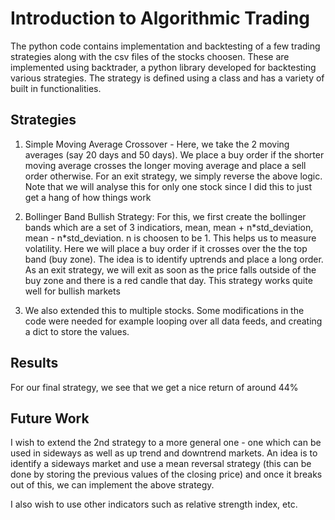 # Introduction to Algorithmic Trading

The python code contains implementation and backtesting of a few trading strategies along with the csv files of the stocks choosen. These are implemented using backtrader, a python library developed for backtesting various strategies. The strategy is defined using a class and has a variety of built in functionalities.

## Strategies

1. Simple Moving Average Crossover - Here, we take the 2 moving averages (say 20 days and 50 days). We place a buy order if the shorter moving average crosses the longer moving average and place a sell order otherwise.
For an exit strategy, we simply reverse the above logic. Note that we will analyse this for only one stock since I did this to just get a hang of how things work

2. Bollinger Band Bullish Strategy: For this, we first create the bollinger bands which are a set of 3 indicatiors, mean, mean + n\*std_deviation, mean - n\*std_deviation. n is choosen to be 1. This helps us to measure volatility. Here we will place a buy order if it crosses over the the top band (buy zone). The idea is to identify uptrends and place a long order. As an exit strategy, we will exit as soon as the price falls outside of the buy zone and there is a red candle that day. This strategy works quite well for bullish markets


3. We also extended this to multiple stocks. Some modifications in the code were needed for example looping over all data feeds, and creating a dict to store the values.
## Results

For our final strategy, we see that we get a nice return of around 44%

## Future Work

I wish to extend the 2nd strategy to a more general one - one which can be used in sideways as well as up trend and downtrend markets. An idea is to identify a sideways market and use a mean reversal strategy (this can be done by storing the previous values of the closing price) and once it breaks out of this, we can implement the above strategy.
 
I also wish to use other indicators such as relative strength index, etc.


